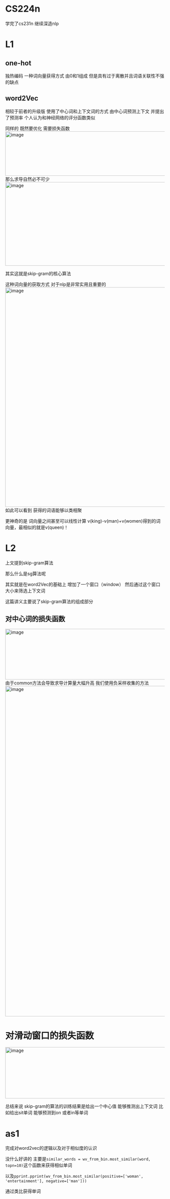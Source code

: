 CS224n
=========
学完了cs231n 继续深造nlp
# L1
## one-hot
独热编码 一种词向量获得方式 由0和1组成 但是具有过于离散并且词语关联性不强的缺点

## word2Vec
相较于前者的升级版 使用了中心词和上下文词的方式 由中心词预测上下文 并提出了预测率 个人认为和神经网络的评分函数类似 

同样的 既然要优化 需要损失函数
<img width="551" height="140" alt="image" src="https://github.com/user-attachments/assets/d53fd732-a33a-4744-b22b-f6fb60b307cc" />
那么求导自然必不可少
<img width="843" height="264" alt="image" src="https://github.com/user-attachments/assets/9e6f3a4a-ded9-4941-8f24-685e7bf1723e" />

其实这就是skip-gram的核心算法

这种词向量的获取方式 对于nlp是非常实用且重要的
<img width="1103" height="693" alt="image" src="https://github.com/user-attachments/assets/d4e8973f-f88f-4934-8c73-5a08d8e51c58" />
如此可以看到 获得的词语能够以类相聚

更神奇的是 词向量之间甚至可以线性计算
v(king)-v(man)+v(women)得到的词向量，最相似的就是v(queen)！
# L2
上文提到skip-gram算法

那么什么是sg算法呢

其实就是在word2Vec的基础上 增加了一个窗口（window） 然后通过这个窗口大小来筛选上下文词

这篇讲义主要说了skip-gram算法的组成部分

## 对中心词的损失函数
<img width="997" height="160" alt="image" src="https://github.com/user-attachments/assets/e9fa7487-0424-4bf8-887b-3e65bb98a00f" />
由于common方法会导致求导计算量大幅升高 我们使用负采样收集的方法
<img width="1149" height="1043" alt="image" src="https://github.com/user-attachments/assets/7f37a649-c29a-43d4-85a5-8aed55a5c846" />

# 对滑动窗口的损失函数
<img width="1013" height="162" alt="image" src="https://github.com/user-attachments/assets/66320a49-2426-4f19-9641-09038200a4b4" />

总结来说 skip-gram的算法的训练结果是给出一个中心值 能够推测出上下文词 比如给出sit单词 能够预测到on 或者in等单词

# as1
完成对word2vec的逻辑以及对于相似度的认识

没什么好讲的 主要是```similar_words = wv_from_bin.most_similar(word, topn=10)```这个函数来获得相似单词

以及```pprint.pprint(wv_from_bin.most_similar(positive=['woman', 'entertainment'], negative=['man']))```

通过类比获得单词


